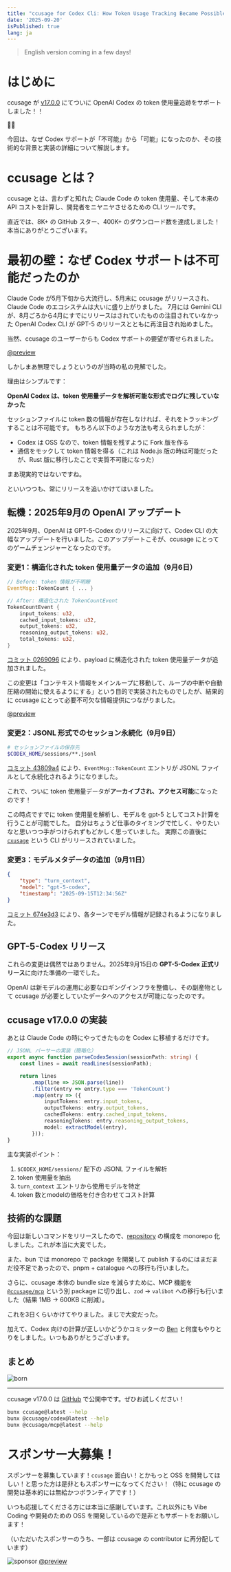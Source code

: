 ```yaml
---
title: "ccusage for Codex Cli: How Token Usage Tracking Became Possible (日本語)"
date: '2025-09-20'
isPublished: true
lang: ja
---
```


> English version coming in a few days!

# はじめに

<Tweet id="1961355222363570477"/>
<Tweet id="1968827159809769970"/>

ccusage が [v17.0.0](https://github.com/ryoppippi/ccusage/releases/tag/v17.0.0) にてついに OpenAI Codex の token 使用量追跡をサポートしました！！

🎉🎉

今回は、なぜ Codex サポートが「不可能」から「可能」になったのか、その技術的な背景と実装の詳細について解説します。

# ccusage とは？

ccusage とは、言わずと知れた Claude Code の token 使用量、そして本来の API コストを計算し、開発者をニヤニヤさせるための CLI ツールです。

直近では、8K+ の GitHub スター、400K+ のダウンロード数を達成しました！本当にありがとうございます。

<Tweet id="1967522154414825584"/>

# 最初の壁：なぜ Codex サポートは不可能だったのか

Claude Code が5月下旬から大流行し、5月末に ccusage がリリースされ、Claude Code のエコシステムは大いに盛り上がりました。
7月には Gemini CLI が、8月ごろから4月にすでにリリースはされていたものの注目されていなかった OpenAI Codex CLI が GPT-5 のリリースとともに再注目され始めました。

当然、ccusage のユーザーからも Codex サポートの要望が寄せられました。

[@preview](https://github.com/ryoppippi/ccusage/issues/626)

しかしまあ無理でしょうというのが当時の私の見解でした。

理由はシンプルです：

**OpenAI Codex は、token 使用量データを解析可能な形式でログに残していなかった**

セッションファイルに token 数の情報が存在しなければ、それをトラッキングすることは不可能です。
もちろん以下のような方法も考えられましたが：

- Codex は OSS なので、token 情報を残すように Fork 版を作る
- 通信をモックして token 情報を得る（これは Node.js 版の時は可能だったが、Rust 版に移行したことで実質不可能になった）

まあ現実的ではないですね。

といいつつも、常にリリースを追いかけてはいました。

## 転機：2025年9月の OpenAI アップデート

2025年9月、OpenAI は GPT-5-Codex のリリースに向けて、Codex CLI の大幅なアップデートを行いました。このアップデートこそが、ccusage にとってのゲームチェンジャーとなったのです。

### 変更1：構造化された token 使用量データの追加（9月6日）

```rust
// Before: token 情報が不明瞭
EventMsg::TokenCount { ... }

// After: 構造化された TokenCountEvent
TokenCountEvent {
    input_tokens: u32,
    cached_input_tokens: u32,
    output_tokens: u32,
    reasoning_output_tokens: u32,
    total_tokens: u32,
}
```

[コミット 0269096](https://github.com/openai/codex/commit/0269096229e8c8bd95185173706807dc10838c7a) により、payload に構造化された token 使用量データが追加されました。

この変更は「コンテキスト情報をメインループに移動して、ループの中断や自動圧縮の開始に使えるようにする」という目的で実装されたものでしたが、結果的に ccusage にとって必要不可欠な情報提供につながりました。

[@preview](https://github.com/openai/codex/pull/3135)

### 変更2：JSONL 形式でのセッション永続化（9月9日）

```bash
# セッションファイルの保存先
$CODEX_HOME/sessions/**.jsonl
```

[コミット 43809a4](https://github.com/openai/codex/commit/43809a454e5c6348418fc2d5ace1eb0a98f59847) により、`EventMsg::TokenCount` エントリが JSONL ファイルとして永続化されるようになりました。

これで、ついに token 使用量データが**アーカイブされ、アクセス可能**になったのです！

この時点ですでに token 使用量を解析し、モデルを gpt-5 としてコスト計算を行うことが可能でした。
自分はちょうど仕事のタイミングで忙しく、やりたいなと思いつつ手がつけられずもどかしく思っていました。
実際この直後に [`cxusage`](https://www.npmjs.com/package/cxusage) という CLI がリリースされていました。

### 変更3：モデルメタデータの追加（9月11日）

```json
{
	"type": "turn_context",
	"model": "gpt-5-codex",
	"timestamp": "2025-09-15T12:34:56Z"
}
```

[コミット 674e3d3](https://github.com/openai/codex/commit/674e3d3c90d78508602c720c0f2d304ec5715a26#diff-81c43c273518e6060612e02cf13bc1863785ee2316ce94ded66d624cf4621041R1795) により、各ターンでモデル情報が記録されるようになりました。

## GPT-5-Codex リリース

これらの変更は偶然ではありません。2025年9月15日の **GPT-5-Codex 正式リリース**に向けた準備の一環でした。

OpenAI は新モデルの運用に必要なロギングインフラを整備し、その副産物として ccusage が必要としていたデータへのアクセスが可能になったのです。

## ccusage v17.0.0 の実装

あとは Claude Code の時にやってきたものを Codex に移植するだけです。

```typescript
// JSONL パーサーの実装（簡略化）
export async function parseCodexSession(sessionPath: string) {
	const lines = await readLines(sessionPath);

	return lines
		.map(line => JSON.parse(line))
		.filter(entry => entry.type === 'TokenCount')
		.map(entry => ({
			inputTokens: entry.input_tokens,
			outputTokens: entry.output_tokens,
			cachedTokens: entry.cached_input_tokens,
			reasoningTokens: entry.reasoning_output_tokens,
			model: extractModel(entry),
		}));
}
```

主な実装ポイント：

1. `$CODEX_HOME/sessions/` 配下の JSONL ファイルを解析
2. token 使用量を抽出
3. `turn_context` エントリから使用モデルを特定
4. token 数とmodelの価格を付き合わせてコスト計算

## 技術的な課題

今回は新しいコマンドをリリースしたので、[repository](https://ccusage.com/gh) の構成を monorepo 化しました。これが本当に大変でした。

また、bun では monorepo で package を開発して publish するのにはまだまだ役不足であったので、pnpm + catalogue への移行も行いました。

さらに、ccusage 本体の bundle size を減らすために、MCP 機能を [`@ccusage/mcp`](https://www.npmjs.com/package/@ccusage/mcp) という別 package に切り出し、`zod` -> `valibot` への移行も行いました（結果 1MB -> 600KB に削減）。

これを3日くらいかけてやりました。まじで大変だった。

加えて、Codex 向けの計算が正しいかどうかコミッターの [Ben](https://x.com/ben_vargas) と何度もやりとりをしました。いつもありがとうございます。

<!-- https://x.com/ben_vargas/status/1968476404229751199 -->
<Tweet id="1968476404229751199"/>

## まとめ

![born](./2025-09-20/this-is-how-i-was-born.jpg 'で、俺が生まれたってわけ')

---

ccusage v17.0.0 は [GitHub](https://github.com/ryoppippi/ccusage) で公開中です。ぜひお試しください！

```bash
bunx ccusage@latest --help
bunx @ccusage/codex@latest --help
bunx @ccusage/mcp@latest --help
```

# スポンサー大募集！

スポンサーを募集しています！`ccusage` 面白い！とかもっと OSS を開発してほしい！と思った方は是非ともスポンサーになってください！（特に ccusage の開発は基本的には無給かつボランティアです！）

いつも応援してくださる方には本当に感謝しています。これ以外にも Vibe Coding や開発のための OSS を開発しているので是非ともサポートをお願いします！

（いただいたスポンサーのうち、一部は ccusage の contributor に再分配しています）

![sponsor](https://cdn.jsdelivr.net/gh/ryoppippi/sponsor@main/sponsors.circles.svg)
[@preview](https://ccusage.com/sponsor)
